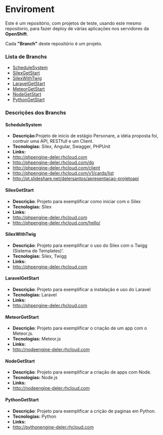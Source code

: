 # **Enviroment** 
Este é um repositório, com projetos de teste, usando este mesmo repositorio,
para fazer deploy de várias aplicações nos servidores da **OpenShift**.

Cada **"Branch"** deste repositório é um projeto.

### Lista de Branchs 
  - <a href="#ScheduleSystem">ScheduleSystem</a>
  - <a href="#SilexGetStart">SilexGetStart</a>
  - <a href="#SilexWithTwig">SilexWithTwig</a>
  - <a href="#LaravelGetStart">LaravelGetStart</a>
  - <a href="#MeteorGetStart">MeteorGetStart</a>
  - <a href="#NodeGetStart">NodeGetStart</a>
  - <a href="#PythonGetStart">PythonGetStart</a>

### Descrições dos Branchs
#### <a name="ScheduleSystem">ScheduleSystem</a>
  - **Descrição**:Projeto de inicio de estágio Personare, a idéia proposta foi, contruir uma API, RESTfull e um Client.
  - **Tecnologias:** Silex, Angular, Swagger, PHPUnit
  - **Links:**
   - http://phpengine-deler.rhcloud.com
   - http://phpengine-deler.rhcloud.com/do
   - http://phpengine-deler.rhcloud.com/client
   - http://phpengine-deler.rhcloud.com/v1/cards/list
   - http://pt.slideshare.net/delersantos/apresentacao-projetoapi
                                                                 
#### <a name="SilexGetStart">SilexGetStart</a>
  - **Descrição**: Projeto para exemplificar como iniciar com o Silex
  - **Tecnologias:** Silex
  - **Links:**
   - http://phpengine-deler.rhcloud.com
   - http://phpengine-deler.rhcloud.com/hello/<nome>

#### <a name="SilexWithTwig">SilexWithTwig</a>
  - **Descrição**: Projeto para exemplificar o uso do Silex com o Twigg (Sistema de Templates)'.
  - **Tecnologias:** Silex, Twigg
  - **Links:**
   - http://phpengine-deler.rhcloud.com

#### <a name="LaravelGetStart">LaravelGetStart</a>
  - **Descrição**: Projeto para exemplificar a instalação e uso do Laravel
  - **Tecnologias:** Laravel
  - **Links:**
   - http://phpengine-deler.rhcloud.com

#### <a name="MeteorGetStart">MeteorGetStart</a>
  - **Descrição**: Projeto para exemplificar o criação de um app com o Meteor.js.
  - **Tecnologias:** Meteor.js
  - **Links:**
   - http://nodeengine-deler.rhcloud.com

#### <a name="NodeGetStart">NodeGetStart</a>
  - **Descrição**: Projeto para exemplificar a criação de apps com Node.
  - **Tecnologias:** Node.js
  - **Links:**
   - http://nodeengine-deler.rhcloud.com

#### <a name="PythonGetStart">PythonGetStart</a>
  - **Descrição**: Projeto para exemplificar a crição de paginas em Python.
  - **Tecnologias:** Python
  - **Links:**
   - http://pythonengine-deler.rhcloud.com
